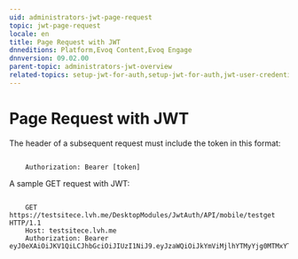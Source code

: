 ```yaml
---
uid: administrators-jwt-page-request
topic: jwt-page-request
locale: en
title: Page Request with JWT
dnneditions: Platform,Evoq Content,Evoq Engage
dnnversion: 09.02.00
parent-topic: administrators-jwt-overview
related-topics: setup-jwt-for-auth,setup-jwt-for-auth,jwt-user-credentials,jwt-server-response,jwt-access-token,jwt-auth-handler,about-jwt
---
```


# Page Request with JWT

The header of a subsequent request must include the token in this format:

```

    Authorization: Bearer [token]

```

A sample GET request with JWT:

```

    GET https://testsitece.lvh.me/DesktopModules/JwtAuth/API/mobile/testget HTTP/1.1
    Host: testsitece.lvh.me
    Authorization: Bearer eyJ0eXAiOiJKV1QiLCJhbGciOiJIUzI1NiJ9.eyJzaWQiOiJkYmViMjlhYTMyYjg0MTMxYTA0NjY4MDAyNzAxNWEwZSIsInJvbGUiOlsiQWRtaW5pc3RyYXRvcnMiLCJSZWdpc3RlcmVkIFVzZXJzIiwiU3Vic2NyaWJlcnMiXSwiaXNzIjoidGVzdHNpdGVjZS5sdmgubWUiLCJleHAiOjE0NTA4MzU2ODMsIm5iZiI6MTQ1MDgzMTc4M30.Yf3mmBJ8nV_IozqvvLc8L34dDklU2J7z0uXn3jsICp0

```
